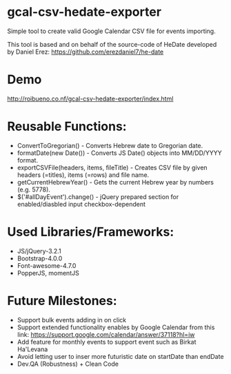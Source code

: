 # gcal-csv-hedate-exporter
Simple tool to create valid Google Calendar CSV file for events importing.

This tool is based and on behalf of the source-code of HeDate developed by Daniel Erez:
https://github.com/erezdaniel7/he-date

# Demo
http://roibueno.co.nf/gcal-csv-hedate-exporter/index.html

# Reusable Functions:
- ConvertToGregorian() - Converts Hebrew date to Gregorian date.
- formatDate(new Date()) - Converts JS Date() objects into MM/DD/YYYY format.
- exportCSVFile(headers, items, fileTitle) - Creates CSV file by given headers (=titles), items (=rows) and file name.
- getCurrentHebrewYear() - Gets the current Hebrew year by numbers (e.g. 5778).
- $('#allDayEvent').change() - jQuery prepared section for enabled/diasbled input checkbox-dependent

# Used Libraries/Frameworks:
- JS/jQuery-3.2.1
- Bootstrap-4.0.0 
- Font-awesome-4.7.0
- PopperJS, momentJS

# Future Milestones:
- Support bulk events adding in on click
- Support extended functionality enables by Google Calendar from this link:
https://support.google.com/calendar/answer/37118?hl=iw
- Add feature for monthly events to support event such as Birkat Ha'Levana
- Avoid letting user to inser more futuristic date on startDate than endDate
- Dev.QA (Robustness) + Clean Code
